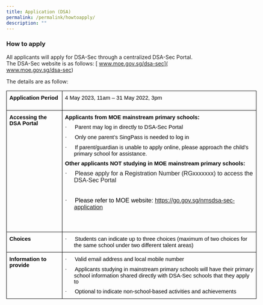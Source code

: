 ```yaml
---
title: Application (DSA)
permalink: /permalink/howtoapply/
description: ""
---
```

### **How to apply**

All applicants will apply for DSA-Sec through a centralized DSA-Sec Portal. The DSA-Sec website is as follows: [ www.moe.gov.sg/dsa-sec]( www.moe.gov.sg/dsa-sec)

The details are as follow:

<table class="MsoTableGrid" border="1" cellspacing="0" cellpadding="0" width="634" style="width:700pt;border-collapse:collapse;border:none;mso-border-alt:solid windowtext .5pt;
 mso-yfti-tbllook:1184;mso-padding-alt:0in 5.4pt 0in 5.4pt"><tbody><tr style="mso-yfti-irow:0;mso-yfti-firstrow:yes;height:39.4pt"><td width="132" valign="top" style="width:99.35pt;border:solid windowtext 1.0pt;
  mso-border-alt:solid windowtext .5pt;padding:0in 5.4pt 0in 5.4pt;height:39pt"><h1 style="margin-top:7.5pt;margin-right:0in;margin-bottom:7.5pt;margin-left:
  0in;mso-outline-level:1"><span lang="EN-SG" style="font-size:11.0pt;font-family:
  &quot;Arial&quot;,sans-serif;color:black;mso-themecolor:text1">Application Period</span></h1></td><td width="501" valign="top" style="width:375.95pt;border:solid windowtext 1.0pt;
  border-left:none;mso-border-left-alt:solid windowtext .5pt;mso-border-alt:
  solid windowtext .5pt;padding:0in 5.4pt 0in 5.4pt;height:39.4pt"><h1 style="margin-top:7.5pt;margin-right:0in;margin-bottom:7.5pt;margin-left:
  0in;mso-outline-level:1"><span lang="EN-SG" style="font-size:11.0pt;font-family:
  &quot;Arial&quot;,sans-serif;color:black;mso-themecolor:text1;font-weight:normal">4 May 2023, 11am – 31 May 2022, 3pm</span></h1></td></tr><tr style="mso-yfti-irow:1;height:151.15pt"><td width="132" valign="top" style="width:99.35pt;border:solid windowtext 1.0pt;
  border-top:none;mso-border-top-alt:solid windowtext .5pt;mso-border-alt:solid windowtext .5pt;
  padding:0in 5.4pt 0in 5.4pt;height:151.15pt"><h1 style="margin-top:7.5pt;margin-right:0in;margin-bottom:7.5pt;margin-left:
  0in;mso-outline-level:1"><span lang="EN-SG" style="font-size:11.0pt;font-family:
  &quot;Arial&quot;,sans-serif;color:black;mso-themecolor:text1">Accessing the DSA Portal</span></h1></td><td width="501" valign="top" style="width:375.95pt;border-top:none;border-left:
  none;border-bottom:solid windowtext 1.0pt;border-right:solid windowtext 1.0pt;
  mso-border-top-alt:solid windowtext .5pt;mso-border-left-alt:solid windowtext .5pt;
  mso-border-alt:solid windowtext .5pt;padding:0in 5.4pt 0in 5.4pt;height:151.15pt"><h1 style="margin-top:7.5pt;margin-right:0in;margin-bottom:7.5pt;margin-left:
  0in;mso-outline-level:1"><span lang="EN-SG" style="font-size:11.0pt;font-family:
  &quot;Arial&quot;,sans-serif;color:black;mso-themecolor:text1">Applicants from MOE mainstream primary schools:</span></h1><h1 style="margin-top:7.5pt;margin-right:0in;margin-bottom:7.5pt;margin-left:
  .25in;text-indent:-.25in;mso-outline-level:1;mso-list:l0 level1 lfo1"><span lang="EN-SG" style="font-size:11.0pt;font-family:Symbol;mso-fareast-font-family:
  Symbol;mso-bidi-font-family:Symbol;color:black;mso-themecolor:text1;
  font-weight:normal"><span style="mso-list:Ignore">·<span style="font:7.0pt &quot;Times New Roman&quot;">&nbsp;&nbsp;&nbsp;&nbsp;&nbsp;&nbsp;&nbsp;&nbsp; </span></span></span><span lang="EN-SG" style="font-size:11.0pt;
  font-family:&quot;Arial&quot;,sans-serif;color:black;mso-themecolor:text1;font-weight:
  normal">Parent may log in directly to DSA-Sec Portal</span></h1><h1 style="margin-top:7.5pt;margin-right:0in;margin-bottom:7.5pt;margin-left:
  .25in;text-indent:-.25in;mso-outline-level:1;mso-list:l0 level1 lfo1"><span lang="EN-SG" style="font-size:11.0pt;font-family:Symbol;mso-fareast-font-family:
  Symbol;mso-bidi-font-family:Symbol;color:black;mso-themecolor:text1;
  font-weight:normal"><span style="mso-list:Ignore">·<span style="font:7.0pt &quot;Times New Roman&quot;">&nbsp;&nbsp;&nbsp;&nbsp;&nbsp;&nbsp;&nbsp;&nbsp; </span></span></span><span lang="EN-SG" style="font-size:11.0pt;
  font-family:&quot;Arial&quot;,sans-serif;color:black;mso-themecolor:text1;font-weight:
  normal">Only one parent’s SingPass is needed to log in</span></h1><h1 style="margin-top:7.5pt;margin-right:0in;margin-bottom:7.5pt;margin-left:
  .25in;text-indent:-.25in;mso-outline-level:1;mso-list:l0 level1 lfo1"><span lang="EN-SG" style="font-size:11.0pt;font-family:Symbol;mso-fareast-font-family:
  Symbol;mso-bidi-font-family:Symbol;color:black;mso-themecolor:text1;
  font-weight:normal"><span style="mso-list:Ignore">·<span style="font:7.0pt &quot;Times New Roman&quot;">&nbsp;&nbsp;&nbsp;&nbsp;&nbsp;&nbsp;&nbsp;&nbsp; </span></span></span><span lang="EN-SG" style="font-size:11.0pt;
  font-family:&quot;Arial&quot;,sans-serif;color:black;mso-themecolor:text1;font-weight:
  normal">If parent/guardian is unable to apply online, please approach the child’s primary school for assistance.</span></h1><h1 style="margin-top:7.5pt;margin-right:0in;margin-bottom:7.5pt;margin-left:
  0in;mso-outline-level:1"><span lang="EN-SG" style="font-size:11.0pt;font-family:
  &quot;Arial&quot;,sans-serif;color:black;mso-themecolor:text1">Other applicants NOT studying in MOE mainstream primary schools:</span><span lang="EN-SG" style="font-size:11.0pt;font-family:&quot;Arial&quot;,sans-serif;color:black;
  mso-themecolor:text1;font-weight:normal"></span></h1><p class="MsoListParagraphCxSpFirst" style="margin-top:0in;margin-right:0in;
  margin-bottom:0in;margin-left:.25in;margin-bottom:.0001pt;mso-add-space:auto;
  text-indent:-.25in;line-height:normal;mso-list:l1 level1 lfo3"><span lang="EN-SG" style="font-family:Symbol;mso-fareast-font-family:Symbol;
  mso-bidi-font-family:Symbol"><span style="mso-list:Ignore">·<span style="font:7.0pt &quot;Times New Roman&quot;">&nbsp;&nbsp;&nbsp;&nbsp;&nbsp;&nbsp;&nbsp;&nbsp; </span></span></span><span lang="EN-SG" style="font-family:&quot;Arial&quot;,sans-serif">Please apply for a Registration Number (RGxxxxxxx) to access the DSA-Sec Portal</span></p><p class="MsoListParagraphCxSpMiddle" style="margin-top:0in;margin-right:0in;
  margin-bottom:0in;margin-left:.25in;margin-bottom:.0001pt;mso-add-space:auto;
  line-height:normal"><span lang="EN-SG">&nbsp;</span></p><p class="MsoListParagraphCxSpMiddle" style="margin-top:in;margin-right:0in;
  margin-bottom:0in;margin-left:.25in;margin-bottom:.0001pt;mso-add-space:auto;
  text-indent:-.25in;line-height:normal;mso-list:l1 level1 lfo3"><span lang="EN-SG" style="font-family:Symbol;mso-fareast-font-family:Symbol;
  mso-bidi-font-family:Symbol"><span style="mso-list:Ignore">·<span style="font:7.0pt &quot;Times New Roman&quot;">&nbsp;&nbsp;&nbsp;&nbsp;&nbsp;&nbsp;&nbsp;&nbsp; </span></span></span><span lang="EN-SG" style="font-family:&quot;Arial&quot;,sans-serif;
  color:black;mso-themecolor:text1">Please refer to MOE website: </span><span lang="EN-SG"><a href="https://go.gov.sg/nmsdsa-sec-application"><span style="font-family:&quot;Arial&quot;,sans-serif">https://go.gov.sg/nmsdsa-sec-application</span></a></span></p><p class="MsoListParagraphCxSpMiddle" style="margin-bottom:0in;margin-bottom:
  .0001pt;mso-add-space:auto;line-height:normal"><span lang="EN-SG">&nbsp;</span></p><p class="MsoListParagraphCxSpLast" style="margin-top:0in;margin-right:0in;
  margin-bottom:0in;margin-left:.25in;margin-bottom:.0001pt;mso-add-space:auto;
  line-height:normal"><span lang="EN-SG">&nbsp;</span></p></td></tr><tr style="mso-yfti-irow:2;height:32.3pt"><td width="132" valign="top" style="width:99.35pt;border:solid windowtext 1.0pt;
  border-top:none;mso-border-top-alt:solid windowtext .5pt;mso-border-alt:solid windowtext .5pt;
  padding:0in 5.4pt 0in 5.4pt;height:32.3pt"><h1 style="margin-top:7.5pt;margin-right:0in;margin-bottom:7.5pt;margin-left:
  0in;mso-outline-level:1"><span lang="EN-SG" style="font-size:11.0pt;font-family:
  &quot;Arial&quot;,sans-serif;color:black;mso-themecolor:text1">Choices</span></h1></td><td width="501" valign="top" style="width:375.95pt;border-top:none;border-left:
  none;border-bottom:solid windowtext 1.0pt;border-right:solid windowtext 1.0pt;
  mso-border-top-alt:solid windowtext .5pt;mso-border-left-alt:solid windowtext .5pt;
  mso-border-alt:solid windowtext .5pt;padding:0in 5.4pt 0in 5.4pt;height:32.3pt"><h1 style="margin-top:7.5pt;margin-right:0in;margin-bottom:7.5pt;margin-left:
  .25in;text-indent:-.25in;mso-outline-level:1;mso-list:l2 level1 lfo2"><span lang="EN-SG" style="font-size:11.0pt;font-family:Symbol;mso-fareast-font-family:
  Symbol;mso-bidi-font-family:Symbol;color:black;mso-themecolor:text1;
  font-weight:normal"><span style="mso-list:Ignore">·<span style="font:7.0pt &quot;Times New Roman&quot;">&nbsp;&nbsp;&nbsp;&nbsp;&nbsp;&nbsp;&nbsp;&nbsp; </span></span></span><span lang="EN-SG" style="font-size:11.0pt;
  font-family:&quot;Arial&quot;,sans-serif;color:black;mso-themecolor:text1;font-weight:
  normal">Students can indicate up to three choices (maximum of two choices for the same school under two different talent areas)</span></h1></td></tr><tr style="mso-yfti-irow:3;mso-yfti-lastrow:yes;height:32.3pt"><td width="132" valign="top" style="width:99.35pt;border:solid windowtext 1.0pt;
  border-top:none;mso-border-top-alt:solid windowtext .5pt;mso-border-alt:solid windowtext .5pt;
  padding:0in 5.4pt 0in 5.4pt;height:32.3pt"><h1 style="margin-top:7.5pt;margin-right:0in;margin-bottom:7.5pt;margin-left:
  0in;mso-outline-level:1"><span lang="EN-SG" style="font-size:11.0pt;font-family:
  &quot;Arial&quot;,sans-serif;color:black;mso-themecolor:text1">Information to provide</span></h1></td><td width="501" valign="top" style="width:375.95pt;border-top:none;border-left:
  none;border-bottom:solid windowtext 1.0pt;border-right:solid windowtext 1.0pt;
  mso-border-top-alt:solid windowtext .5pt;mso-border-left-alt:solid windowtext .5pt;
  mso-border-alt:solid windowtext .5pt;padding:0in 5.4pt 0in 5.4pt;height:32.3pt"><h1 style="margin-top:7.5pt;margin-right:0in;margin-bottom:7.5pt;margin-left:
  .25in;text-indent:-.25in;mso-outline-level:1;mso-list:l2 level1 lfo2"><span lang="EN-SG" style="font-size:11.0pt;font-family:Symbol;mso-fareast-font-family:
  Symbol;mso-bidi-font-family:Symbol;color:black;mso-themecolor:text1;
  font-weight:normal"><span style="mso-list:Ignore">·<span style="font:7.0pt &quot;Times New Roman&quot;">&nbsp;&nbsp;&nbsp;&nbsp;&nbsp;&nbsp;&nbsp;&nbsp; </span></span></span><span lang="EN-SG" style="font-size:11.0pt;
  font-family:&quot;Arial&quot;,sans-serif;color:black;mso-themecolor:text1;font-weight:
  normal">Valid email address and local mobile number</span></h1><h1 style="margin-top:7.5pt;margin-right:0in;margin-bottom:7.5pt;margin-left:
  .25in;text-indent:-.25in;mso-outline-level:1;mso-list:l2 level1 lfo2"><span lang="EN-SG" style="font-size:11.0pt;font-family:Symbol;mso-fareast-font-family:
  Symbol;mso-bidi-font-family:Symbol;color:black;mso-themecolor:text1;
  font-weight:normal"><span style="mso-list:Ignore">·<span style="font:7.0pt &quot;Times New Roman&quot;">&nbsp;&nbsp;&nbsp;&nbsp;&nbsp;&nbsp;&nbsp;&nbsp; </span></span></span><span lang="EN-SG" style="font-size:11.0pt;
  font-family:&quot;Arial&quot;,sans-serif;color:black;mso-themecolor:text1;font-weight:
  normal">Applicants studying in mainstream primary schools will have their primary school information shared directly with DSA-Sec schools that they apply to</span></h1><h1 style="margin-top:7.5pt;margin-right:0in;margin-bottom:7.5pt;margin-left:
  .25in;text-indent:-.25in;mso-outline-level:1;mso-list:l2 level1 lfo2"><span lang="EN-SG" style="font-size:11.0pt;font-family:Symbol;mso-fareast-font-family:
  Symbol;mso-bidi-font-family:Symbol;color:black;mso-themecolor:text1;
  font-weight:normal"><span style="mso-list:Ignore">·<span style="font:7.0pt &quot;Times New Roman&quot;">&nbsp;&nbsp;&nbsp;&nbsp;&nbsp;&nbsp;&nbsp;&nbsp; </span></span></span><span lang="EN-SG" style="font-size:11.0pt;
  font-family:&quot;Arial&quot;,sans-serif;color:black;mso-themecolor:text1;font-weight:
  normal">Optional to indicate non-school-based activities and achievements</span></h1></td></tr></tbody></table>